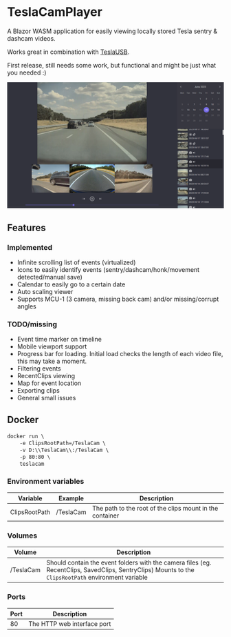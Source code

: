 # TeslaCamPlayer

A Blazor WASM application for easily viewing locally stored Tesla sentry & dashcam videos.

Works great in combination with [TeslaUSB](https://github.com/marcone/teslausb).

First release, still needs some work, but functional and might be just what you needed :)

![Screenshot](readme/screenshot.png)

## Features

### Implemented

* Infinite scrolling list of events (virtualized)
* Icons to easily identify events (sentry/dashcam/honk/movement detected/manual save)
* Calendar to easily go to a certain date
* Auto scaling viewer
* Supports MCU-1 (3 camera, missing back cam) and/or missing/corrupt angles

### TODO/missing

* Event time marker on timeline
* Mobile viewport support
* Progress bar for loading. Initial load checks the length of each video file, this may take a moment.
* Filtering events
* RecentClips viewing
* Map for event location
* Exporting clips
* General small issues

## Docker

```
docker run \
	-e ClipsRootPath=/TeslaCam \
	-v D:\\TeslaCam\\:/TeslaCam \
	-p 80:80 \
	teslacam
```

### Environment variables

| Variable      | Example   | Description                                              |
| ------------- | --------- | -------------------------------------------------------- |
| ClipsRootPath | /TeslaCam | The path to the root of the clips mount in the container |

### Volumes

| Volume    | Description                                                                                                                                          |
| --------- | ---------------------------------------------------------------------------------------------------------------------------------------------------- |
| /TeslaCam | Should contain the event folders with the camera files (eg. RecentClips, SavedClips, SentryClips) Mounts to the `ClipsRootPath` environment variable |

### Ports

| Port | Description                 |
| ---- | --------------------------- |
| 80   | The HTTP web interface port |
